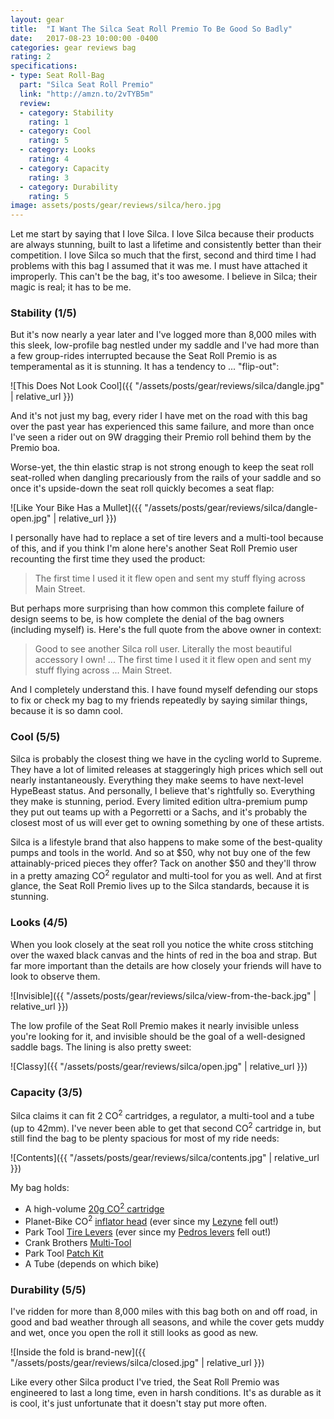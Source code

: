 ```yaml
---
layout: gear
title:  "I Want The Silca Seat Roll Premio To Be Good So Badly"
date:   2017-08-23 10:00:00 -0400
categories: gear reviews bag
rating: 2
specifications:
- type: Seat Roll-Bag
  part: "Silca Seat Roll Premio"
  link: "http://amzn.to/2vTYB5m"
  review:
  - category: Stability
    rating: 1
  - category: Cool
    rating: 5
  - category: Looks
    rating: 4
  - category: Capacity
    rating: 3
  - category: Durability
    rating: 5
image: assets/posts/gear/reviews/silca/hero.jpg
---
```


Let me start by saying that I love Silca. I love Silca because their products are always stunning, built to last a lifetime and consistently better than their competition. I love Silca so much that the first, second and third time I had problems with this bag I assumed that it was me. I must have attached it improperly. This can't be the bag, it's too awesome. I believe in Silca; their magic is real; it has to be me.

### Stability (1/5)

But it's now nearly a year later and I've logged more than 8,000 miles with this sleek, low-profile bag nestled under my saddle and I've had more than a few group-rides interrupted because the Seat Roll Premio is as temperamental as it is stunning. It has a tendency to ... "flip-out":

![This Does Not Look Cool]({{ "/assets/posts/gear/reviews/silca/dangle.jpg" | relative_url }})

And it's not just my bag, every rider I have met on the road with this bag over the past year has experienced this same failure, and more than once I've seen a rider out on 9W dragging their Premio roll behind them by the Premio boa.

Worse-yet, the thin elastic strap is not strong enough to keep the seat roll seat-rolled when dangling precariously from the rails of your saddle and so once it's upside-down the seat roll quickly becomes a seat flap:

![Like Your Bike Has a Mullet]({{ "/assets/posts/gear/reviews/silca/dangle-open.jpg" | relative_url }})

I personally have had to replace a set of tire levers and a multi-tool because of this, and if you think I'm alone here's another Seat Roll Premio user recounting the first time they used the product:

> The first time I used it it flew open and sent my stuff flying across Main Street.

But perhaps more surprising than how common this complete failure of design seems to be, is how complete the denial of the bag owners (including myself) is. Here's the full quote from the above owner in context:

> Good to see another Silca roll user. Literally the most beautiful accessory I own! ... The first time I used it it flew open and sent my stuff flying across ... Main Street.

And I completely understand this. I have found myself defending our stops to fix or check my bag to my friends repeatedly by saying similar things, because it is so damn cool.

### Cool (5/5)

Silca is probably the closest thing we have in the cycling world to Supreme. They have a lot of limited releases at staggeringly high prices which sell out nearly instantaneously. Everything they make seems to have next-level HypeBeast status. And personally, I believe that's rightfully so. Everything they make is stunning, period. Every limited edition ultra-premium pump they put out teams up with a Pegorretti or a Sachs, and it's probably the closest most of us will ever get to owning something by one of these artists.

Silca is a lifestyle brand that also happens to make some of the best-quality pumps and tools in the world. And so at $50, why not buy one of the few attainably-priced pieces they offer? Tack on another $50 and they'll throw in a pretty amazing CO<sup>2</sup> regulator and multi-tool for you as well. And at first glance, the Seat Roll Premio lives up to the Silca standards, because it is stunning.

### Looks (4/5)

When you look closely at the seat roll you notice the white cross stitching over the waxed black canvas and the hints of red in the boa and strap. But far more important than the details are how closely your friends will have to look to observe them.

![Invisible]({{ "/assets/posts/gear/reviews/silca/view-from-the-back.jpg" | relative_url }})

The low profile of the Seat Roll Premio makes it nearly invisible unless you're looking for it, and invisible should be the goal of a well-designed saddle bags. The lining is also pretty sweet:


![Classy]({{ "/assets/posts/gear/reviews/silca/open.jpg" | relative_url }})

### Capacity (3/5)

Silca claims it can fit 2 CO<sup>2</sup> cartridges, a regulator, a multi-tool and a tube (up to 42mm). I've never been able to get that second CO<sup>2</sup> cartridge in, but still find the bag to be plenty spacious for most of my ride needs:

![Contents]({{ "/assets/posts/gear/reviews/silca/contents.jpg" | relative_url }})

My bag holds:

* A high-volume [20g CO<sup>2</sup> cartridge](http://amzn.to/2g2TH0t)
* Planet-Bike CO<sup>2</sup> [inflator head](http://amzn.to/2g3GCDT) (ever since my [Lezyne](http://amzn.to/2xrjClV) fell out!)
* Park Tool [Tire Levers](http://amzn.to/2g3Tkmd) (ever since my [Pedros levers](http://amzn.to/2ipb6Rv) fell out!)
* Crank Brothers [Multi-Tool](http://amzn.to/2xrd1HW)
* Park Tool [Patch Kit](http://amzn.to/2xb8fiJ)
* A Tube (depends on which bike)

### Durability (5/5)

I've ridden for more than 8,000 miles with this bag both on and off road, in good and bad weather through all seasons, and while the cover gets muddy and wet, once you open the roll it still looks as good as new.

![Inside the fold is brand-new]({{ "/assets/posts/gear/reviews/silca/closed.jpg" | relative_url }})

Like every other Silca product I've tried, the Seat Roll Premio was engineered to last a long time, even in harsh conditions. It's as durable as it is cool, it's just unfortunate that it doesn't stay put more often.
